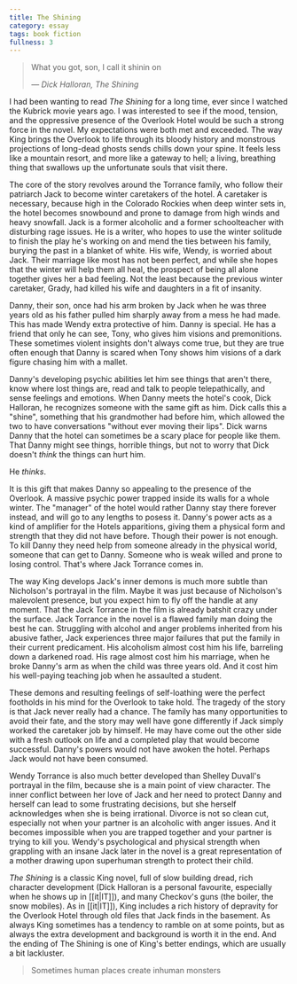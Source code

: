 ```yaml
---
title: The Shining
category: essay
tags: book fiction
fullness: 3
---
```


> What you got, son, I call it shinin on
>
> <cite>— Dick Halloran, The Shining</cite>

I had been wanting to read _The Shining_ for a long time, ever since I watched the Kubrick movie years ago. I was interested to see if the mood, tension, and the oppressive presence of the Overlook Hotel would be such a strong force in the novel. My expectations were both met and exceeded. The way King brings the Overlook to life through its bloody history and monstrous projections of long-dead ghosts sends chills down your spine. It feels less like a mountain resort, and more like a gateway to hell; a living, breathing thing that swallows up the unfortunate souls that visit there.

<!--more-->

The core of the story revolves around the Torrance family, who follow their patriarch Jack to become winter caretakers of the hotel. A caretaker is necessary, because high in the Colorado Rockies when deep winter sets in, the hotel becomes snowbound and prone to damage from high winds and heavy snowfall. Jack is a former alcoholic and a former schoolteacher with disturbing rage issues. He is a writer, who hopes to use the winter solitude to finish the play he's working on and mend the ties between his family, burying the past in a blanket of white. His wife, Wendy, is worried about Jack. Their marriage like most has not been perfect, and while she hopes that the winter will help them all heal, the prospect of being all alone together gives her a bad feeling. Not the least because the previous winter caretaker, Grady, had killed his wife and daughters in a fit of insanity.

Danny, their son, once had his arm broken by Jack when he was three years old as his father pulled him sharply away from a mess he had made. This has made Wendy extra protective of him. Danny is special. He has a friend that only he can see, Tony, who gives him visions and premonitions. These sometimes violent insights don't always come true, but they are true often enough that Danny is scared when Tony shows him visions of a dark figure chasing him with a mallet.

Danny's developing psychic abilities let him see things that aren't there, know where lost things are, read and talk to people telepathically, and sense feelings and emotions. When Danny meets the hotel's cook, Dick Halloran, he recognizes someone with the same gift as him. Dick calls this a "shine", something that his grandmother had before him, which allowed the two to have conversations "without ever moving their lips". Dick warns Danny that the hotel can sometimes be a scary place for people like them. That Danny might see things, horrible things, but not to worry that Dick doesn't _think_ the things can hurt him.

He _thinks_.

It is this gift that makes Danny so appealing to the presence of the Overlook. A massive psychic power trapped inside its walls for a whole winter. The "manager" of the hotel would rather Danny stay there forever instead, and will go to any lengths to posess it. Danny's power acts as a kind of amplifier for the Hotels apparitions, giving them a physical form and strength that they did not have before. Though their power is not enough. To kill Danny they need help from someone already in the physical world, someone that can get to Danny. Someone who is weak willed and prone to losing control. That's where Jack Torrance comes in.

The way King develops Jack's inner demons is much more subtle than Nicholson's portrayal in the film. Maybe it was just because of Nicholson's malevolent presence, but you expect him to fly off the handle at any moment. That the Jack Torrance in the film is already batshit crazy under the surface. Jack Torrance in the novel is a flawed family man doing the best he can. Struggling with alcohol and anger problems inherited from his abusive father, Jack experiences three major failures that put the family in their current predicament. His alcoholism almost cost him his life, barreling down a darkened road. His rage almost cost him his marriage, when he broke Danny's arm as when the child was three years old. And it cost him his well-paying teaching job when he assaulted a student.

These demons and resulting feelings of self-loathing were the perfect footholds in his mind for the Overlook to take hold. The tragedy of the story is that Jack never really had a chance. The family has many opportunities to avoid their fate, and the story may well have gone differently if Jack simply worked the caretaker job by himself. He may have come out the other side with a fresh outlook on life and a completed play that would become successful. Danny's powers would not have awoken the hotel. Perhaps Jack would not have been consumed.

Wendy Torrance is also much better developed than Shelley Duvall's portrayal in the film, because she is a main point of view character. The inner conflict between her love of Jack and her need to protect Danny and herself can lead to some frustrating decisions, but she herself acknowledges when she is being irrational. Divorce is not so clean cut, especially not when your partner is an alcoholic with anger issues. And it becomes impossible when you are trapped together and your partner is trying to kill you. Wendy's psychological and physical strength when grappling with an insane Jack later in the novel is a great representation of a mother drawing upon superhuman strength to protect their child.

_The Shining_ is a classic King novel, full of slow building dread, rich character development (Dick Halloran is a personal favourite, especially when he shows up in [[it|IT]]), and many Checkov's guns (the boiler, the snow mobiles). As in [[it|IT]]), King includes a rich history of depravity for the Overlook Hotel through old files that Jack finds in the basement. As always King sometimes has a tendency to ramble on at some points, but as always the extra development and background is worth it in the end. And the ending of The Shining is one of King's better endings, which are usually a bit lackluster.

> Sometimes human places create inhuman monsters
